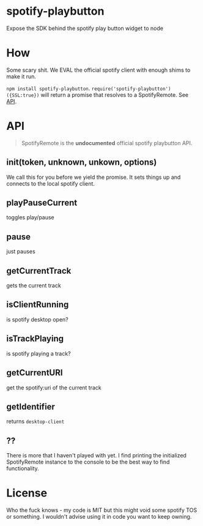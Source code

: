spotify-playbutton
=================

Expose the SDK behind the spotify play button widget to node

# How

Some scary shit. We EVAL the official spotify client with enough
shims to make it run. 

`npm install spotify-playbutton`. `require('spotify-playbutton')({SSL:true})`
will return a promise that resolves to a SpotifyRemote. See [API](#API).

# API

> SpotifyRemote is the __undocumented__ official spotify playbutton API.

## init(token, unknown, unkown, options)

We call this for you before we yield the promise.
It sets things up and connects to the local spotify client.

## playPauseCurrent

toggles play/pause

## pause

just pauses

## getCurrentTrack

gets the current track

## isClientRunning

is spotify desktop open?

## isTrackPlaying

is spotify playing a track?

## getCurrentURI

get the spotify:uri of the current track

## getIdentifier

returns `desktop-client`

## ??

There is more that I haven't played with yet. 
I find printing the initialized SpotifyRemote instance to the console to be the best way to find functionality.

# License

Who the fuck knows - my code is MIT but this might void some spotify TOS
or something. I wouldn't advise using it in code you want to keep owning.
